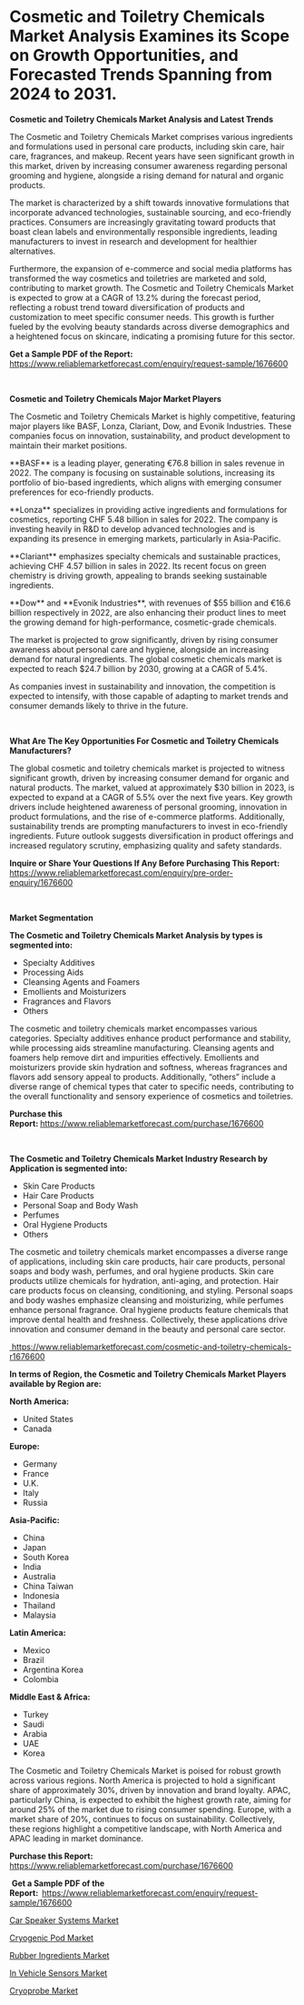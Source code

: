 <p><h1>Cosmetic and Toiletry Chemicals Market Analysis Examines its Scope on Growth Opportunities, and Forecasted Trends Spanning from 2024 to 2031.</h1></p><p><strong>Cosmetic and Toiletry Chemicals Market Analysis and Latest Trends</strong></p>
<p><p>The Cosmetic and Toiletry Chemicals Market comprises various ingredients and formulations used in personal care products, including skin care, hair care, fragrances, and makeup. Recent years have seen significant growth in this market, driven by increasing consumer awareness regarding personal grooming and hygiene, alongside a rising demand for natural and organic products. </p><p>The market is characterized by a shift towards innovative formulations that incorporate advanced technologies, sustainable sourcing, and eco-friendly practices. Consumers are increasingly gravitating toward products that boast clean labels and environmentally responsible ingredients, leading manufacturers to invest in research and development for healthier alternatives.</p><p>Furthermore, the expansion of e-commerce and social media platforms has transformed the way cosmetics and toiletries are marketed and sold, contributing to market growth. The Cosmetic and Toiletry Chemicals Market is expected to grow at a CAGR of 13.2% during the forecast period, reflecting a robust trend toward diversification of products and customization to meet specific consumer needs. This growth is further fueled by the evolving beauty standards across diverse demographics and a heightened focus on skincare, indicating a promising future for this sector.</p></p>
<p><strong>Get a Sample PDF of the Report:&nbsp;</strong> <a href="https://www.reliablemarketforecast.com/enquiry/request-sample/1676600?utm_campaign=1108&utm_medium=2&utm_source=Github&utm_content=ia&utm_term=30092024&utm_id=cosmetic-and-toiletry-chemicals">https://www.reliablemarketforecast.com/enquiry/request-sample/1676600</a></p>
<p>&nbsp;</p>
<p><strong>Cosmetic and Toiletry Chemicals Major Market Players</strong></p>
<p><p>The Cosmetic and Toiletry Chemicals Market is highly competitive, featuring major players like BASF, Lonza, Clariant, Dow, and Evonik Industries. These companies focus on innovation, sustainability, and product development to maintain their market positions.</p><p>**BASF** is a leading player, generating €76.8 billion in sales revenue in 2022. The company is focusing on sustainable solutions, increasing its portfolio of bio-based ingredients, which aligns with emerging consumer preferences for eco-friendly products.</p><p>**Lonza** specializes in providing active ingredients and formulations for cosmetics, reporting CHF 5.48 billion in sales for 2022. The company is investing heavily in R&D to develop advanced technologies and is expanding its presence in emerging markets, particularly in Asia-Pacific.</p><p>**Clariant** emphasizes specialty chemicals and sustainable practices, achieving CHF 4.57 billion in sales in 2022. Its recent focus on green chemistry is driving growth, appealing to brands seeking sustainable ingredients.</p><p>**Dow** and **Evonik Industries**, with revenues of $55 billion and €16.6 billion respectively in 2022, are also enhancing their product lines to meet the growing demand for high-performance, cosmetic-grade chemicals.</p><p>The market is projected to grow significantly, driven by rising consumer awareness about personal care and hygiene, alongside an increasing demand for natural ingredients. The global cosmetic chemicals market is expected to reach $24.7 billion by 2030, growing at a CAGR of 5.4%.</p><p>As companies invest in sustainability and innovation, the competition is expected to intensify, with those capable of adapting to market trends and consumer demands likely to thrive in the future.</p></p>
<p>&nbsp;</p>
<p><strong>What Are The Key Opportunities For Cosmetic and Toiletry Chemicals Manufacturers?</strong></p>
<p><p>The global cosmetic and toiletry chemicals market is projected to witness significant growth, driven by increasing consumer demand for organic and natural products. The market, valued at approximately $30 billion in 2023, is expected to expand at a CAGR of 5.5% over the next five years. Key growth drivers include heightened awareness of personal grooming, innovation in product formulations, and the rise of e-commerce platforms. Additionally, sustainability trends are prompting manufacturers to invest in eco-friendly ingredients. Future outlook suggests diversification in product offerings and increased regulatory scrutiny, emphasizing quality and safety standards.</p></p>
<p><strong>Inquire or Share Your Questions If Any Before Purchasing This Report:</strong> <a href="https://www.reliablemarketforecast.com/enquiry/pre-order-enquiry/1676600?utm_campaign=1108&utm_medium=2&utm_source=Github&utm_content=ia&utm_term=30092024&utm_id=cosmetic-and-toiletry-chemicals">https://www.reliablemarketforecast.com/enquiry/pre-order-enquiry/1676600</a></p>
<p>&nbsp;</p>
<p><strong>Market Segmentation</strong></p>
<p><strong>The Cosmetic and Toiletry Chemicals Market Analysis by types is segmented into:</strong></p>
<p><ul><li>Specialty Additives</li><li>Processing Aids</li><li>Cleansing Agents and Foamers</li><li>Emollients and Moisturizers</li><li>Fragrances and Flavors</li><li>Others</li></ul></p>
<p><p>The cosmetic and toiletry chemicals market encompasses various categories. Specialty additives enhance product performance and stability, while processing aids streamline manufacturing. Cleansing agents and foamers help remove dirt and impurities effectively. Emollients and moisturizers provide skin hydration and softness, whereas fragrances and flavors add sensory appeal to products. Additionally, “others” include a diverse range of chemical types that cater to specific needs, contributing to the overall functionality and sensory experience of cosmetics and toiletries.</p></p>
<p><strong>Purchase this Report:&nbsp;</strong><a href="https://www.reliablemarketforecast.com/purchase/1676600?utm_campaign=1108&utm_medium=2&utm_source=Github&utm_content=ia&utm_term=30092024&utm_id=cosmetic-and-toiletry-chemicals">https://www.reliablemarketforecast.com/purchase/1676600</a></p>
<p>&nbsp;</p>
<p><strong>The Cosmetic and Toiletry Chemicals Market Industry Research by Application is segmented into:</strong></p>
<p><ul><li>Skin Care Products</li><li>Hair Care Products</li><li>Personal Soap and Body Wash</li><li>Perfumes</li><li>Oral Hygiene Products</li><li>Others</li></ul></p>
<p><p>The cosmetic and toiletry chemicals market encompasses a diverse range of applications, including skin care products, hair care products, personal soaps and body wash, perfumes, and oral hygiene products. Skin care products utilize chemicals for hydration, anti-aging, and protection. Hair care products focus on cleansing, conditioning, and styling. Personal soaps and body washes emphasize cleansing and moisturizing, while perfumes enhance personal fragrance. Oral hygiene products feature chemicals that improve dental health and freshness. Collectively, these applications drive innovation and consumer demand in the beauty and personal care sector.</p></p>
<p><a href="https://www.reliablemarketforecast.com/cosmetic-and-toiletry-chemicals-r1676600?utm_campaign=1108&utm_medium=2&utm_source=Github&utm_content=ia&utm_term=30092024&utm_id=cosmetic-and-toiletry-chemicals">&nbsp;https://www.reliablemarketforecast.com/cosmetic-and-toiletry-chemicals-r1676600</a></p>
<p><strong>In terms of Region, the Cosmetic and Toiletry Chemicals Market Players available by Region are:</strong></p>
<p>
    <p> <strong> North America: </strong>
        <ul>
            <li>United States</li>
            <li>Canada</li>
        </ul>
        </p> 
    <p> <strong> Europe: </strong>
        <ul>
            <li>Germany</li>
            <li>France</li>
            <li>U.K.</li>
            <li>Italy</li>
            <li>Russia</li>
        </ul>
        </p> 
    <p> <strong> Asia-Pacific: </strong>
        <ul>
            <li>China</li>
            <li>Japan</li>
            <li>South Korea</li>
            <li>India</li>
            <li>Australia</li>
            <li>China Taiwan</li>
            <li>Indonesia</li>
            <li>Thailand</li>
            <li>Malaysia</li>
        </ul>
        </p> 
    <p> <strong> Latin America: </strong>
        <ul>
            <li>Mexico</li>
            <li>Brazil</li>
            <li>Argentina Korea</li>
            <li>Colombia</li>
        </ul>
        </p> 
    <p> <strong> Middle East & Africa: </strong>
        <ul>
            <li>Turkey</li>
            <li>Saudi</li>
            <li>Arabia</li>
            <li>UAE</li>
            <li>Korea</li>
        </ul>
    </p>
    </p>
<p><p>The Cosmetic and Toiletry Chemicals Market is poised for robust growth across various regions. North America is projected to hold a significant share of approximately 30%, driven by innovation and brand loyalty. APAC, particularly China, is expected to exhibit the highest growth rate, aiming for around 25% of the market due to rising consumer spending. Europe, with a market share of 20%, continues to focus on sustainability. Collectively, these regions highlight a competitive landscape, with North America and APAC leading in market dominance.</p></p>
<p><strong>Purchase this Report: </strong><a href="https://www.reliablemarketforecast.com/purchase/1676600?utm_campaign=1108&utm_medium=2&utm_source=Github&utm_content=ia&utm_term=30092024&utm_id=cosmetic-and-toiletry-chemicals">https://www.reliablemarketforecast.com/purchase/1676600</a></p>
<p>&nbsp;<strong>Get a Sample PDF of the Report:&nbsp;&nbsp;</strong><a href="https://www.reliablemarketforecast.com/enquiry/request-sample/1676600?utm_campaign=1108&utm_medium=2&utm_source=Github&utm_content=ia&utm_term=30092024&utm_id=cosmetic-and-toiletry-chemicals">https://www.reliablemarketforecast.com/enquiry/request-sample/1676600</a></p>
<p><strong></strong></p>
<p><p><a href="https://issuu.com/reportprime-2/docs/car-speaker-systems-market-size-203_9891fd9fb9ddb1?utm_campaign=1108&utm_medium=2&utm_source=Github&utm_content=ia&utm_term=30092024&utm_id=cosmetic-and-toiletry-chemicals">Car Speaker Systems Market</a></p><p><a href="https://www.linkedin.com/pulse/driving-market-forces-cryogenic-pod-trends-future-forecasts-vdccc?utm_campaign=1108&utm_medium=2&utm_source=Github&utm_content=ia&utm_term=30092024&utm_id=cosmetic-and-toiletry-chemicals">Cryogenic Pod Market</a></p><p><a href="https://github.com/CliffMedina6/Market-Research-Report-List-6/blob/main/rubber-ingredients-market.md?utm_campaign=1108&utm_medium=2&utm_source=Github&utm_content=ia&utm_term=30092024&utm_id=cosmetic-and-toiletry-chemicals">Rubber Ingredients Market</a></p><p><a href="https://issuu.com/reportprime-2/docs/in-vehicle-sensors-market-size-2030_214fb64bd93990?utm_campaign=1108&utm_medium=2&utm_source=Github&utm_content=ia&utm_term=30092024&utm_id=cosmetic-and-toiletry-chemicals">In Vehicle Sensors Market</a></p><p><a href="https://www.linkedin.com/pulse/global-cryoprobe-market-opportunities-forecast-period-from-2024-lgaic?utm_campaign=1108&utm_medium=2&utm_source=Github&utm_content=ia&utm_term=30092024&utm_id=cosmetic-and-toiletry-chemicals">Cryoprobe Market</a></p></p>